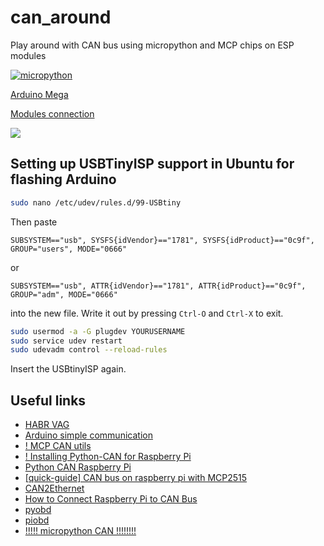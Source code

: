 # can_around
Play around with CAN bus using micropython and MCP chips on ESP modules

[![micropython](https://img.shields.io/badge/Micro-python-417DAE.svg)](http://docs.micropython.org/en/latest/)

[Arduino Mega](./doc/ArduinoMEGA2560pinout.png)

[Modules connection](./doc/connection.jpg)

![](https://www.rs-online.com/designspark/rel-assets/dsauto/temp/uploaded/githubpin.JPG)



## Setting up USBTinyISP support in Ubuntu for flashing Arduino
```sh
sudo nano /etc/udev/rules.d/99-USBtiny
```
Then paste
```
SUBSYSTEM=="usb", SYSFS{idVendor}=="1781", SYSFS{idProduct}=="0c9f", GROUP="users", MODE="0666"
```
or
```
SUBSYSTEM=="usb", ATTR{idVendor}=="1781", ATTR{idProduct}=="0c9f", GROUP="adm", MODE="0666"
```
into the new file. Write it out by pressing `Ctrl-O` and `Ctrl-X` to exit.
```sh
sudo usermod -a -G plugdev YOURUSERNAME
sudo service udev restart
sudo udevadm control --reload-rules
```
Insert the USBtinyISP again.

## Useful links
* [HABR VAG](https://habr.com/en/post/442184/)
* [Arduino simple communication](https://www.electronicshub.org/arduino-mcp2515-can-bus-tutorial/)
* [! MCP CAN utils](https://vimtut0r.com/2017/01/17/can-bus-with-raspberry-pi-howtoquickstart-mcp2515-kernel-4-4-x)
* [! Installing Python-CAN for Raspberry Pi](https://skpang.co.uk/blog/archives/1220)
* [Python CAN Raspberry Pi](https://python-can.readthedocs.io/en/master/)
* [[quick-guide] CAN bus on raspberry pi with MCP2515](https://www.raspberrypi.org/forums/viewtopic.php?t=141052)
* [CAN2Ethernet](http://lnxpps.de/rpie/)
* [How to Connect Raspberry Pi to CAN Bus](https://www.hackster.io/youness/how-to-connect-raspberry-pi-to-can-bus-b60235)
* [pyobd](https://github.com/peterh/pyobd)
* [piobd](https://www.instructables.com/id/OBD-Pi/)
* [!!!!! micropython CAN !!!!!!!!](https://github.com/zhangxuhong1024/wifi2can)
